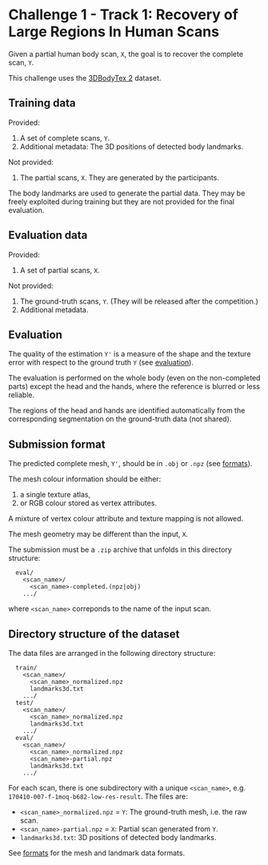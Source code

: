 # Challenge 1 - Track 1: Recovery of Large Regions In Human Scans

Given a partial human body scan, `X`, the goal is to recover the complete scan,
`Y`.

This challenge uses the [3DBodyTex 2](dataset_3dbodytex2.md) dataset.


## Training data

Provided:

1. A set of complete scans, `Y`.
2. Additional metadata: The 3D positions of detected body landmarks.

Not provided:

1. The partial scans, `X`. They are generated by the participants.

The body landmarks are used to generate the partial data.
They may be freely exploited during training but they are not provided for the
final evaluation.


## Evaluation data

Provided:

1. A set of partial scans, `X`.

Not provided:

1. The ground-truth scans, `Y`.
   (They will be released after the competition.)
2. Additional metadata.


## Evaluation

The quality of the estimation `Y'` is a measure of the shape and the texture
error with respect to the ground truth `Y`
(see [evaluation](evaluation.md)).

The evaluation is performed on the whole body (even on the non-completed parts)
except the head and the hands, where the reference is blurred or less reliable.

The regions of the head and hands are identified automatically from the
corresponding segmentation on the ground-truth data (not shared).


## Submission format

The predicted complete mesh, `Y'`, should be in `.obj` or `.npz` (see
[formats](formats.md)).

The mesh colour information should be either:

1. a single texture atlas,
2. or RGB colour stored as vertex attributes.

A mixture of vertex colour attribute and texture mapping is not allowed.

The mesh geometry may be different than the input, `X`.

The submission must be a `.zip` archive that unfolds in this directory
structure:

```
  eval/
    <scan_name>/
      <scan_name>-completed.(npz|obj)
    .../
```

where `<scan_name>` correponds to the name of the input scan.


## Directory structure of the dataset

The data files are arranged in the following directory structure:

```
  train/
    <scan_name>/
      <scan_name>_normalized.npz
      landmarks3d.txt
    .../
  test/
    <scan_name>/
      <scan_name>_normalized.npz
      landmarks3d.txt
    .../
  eval/
    <scan_name>/
      <scan_name>_normalized.npz
      <scan_name>-partial.npz
      landmarks3d.txt
    .../
```

For each scan, there is one subdirectory with a unique `<scan_name>`,
e.g. `170410-007-f-1moq-b682-low-res-result`.
The files are:

* `<scan_name>_normalized.npz` = `Y`:
  The ground-truth mesh, i.e. the raw scan.
* `<scan_name>-partial.npz` = `X`:
  Partial scan generated from `Y`.
* `landmarks3d.txt`: 3D positions of detected body landmarks.

See [formats](formats.md) for the mesh and landmark data formats.
